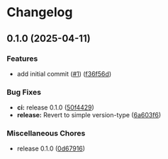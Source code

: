# Changelog

## 0.1.0 (2025-04-11)


### Features

* add initial commit ([#1](https://github.com/vexxhost/ansible-collection-flux/issues/1)) ([f36f56d](https://github.com/vexxhost/ansible-collection-flux/commit/f36f56d4c834a2a87a299edb648a41a41bd61e14))


### Bug Fixes

* **ci:** release 0.1.0 ([50f4429](https://github.com/vexxhost/ansible-collection-flux/commit/50f442994b355ba0f7b30246e71058475f81393d))
* **release:** Revert to simple version-type ([6a603f6](https://github.com/vexxhost/ansible-collection-flux/commit/6a603f6867885c5cf277c0e34c8728b8562b76e0))


### Miscellaneous Chores

* release 0.1.0 ([0d67916](https://github.com/vexxhost/ansible-collection-flux/commit/0d679165b9af7cfeb6941c21cbd019402f5d00a8))
